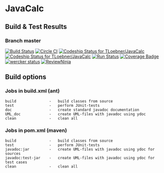 # JavaCalc

## Build & Test Results
### Branch master
[![Build 
Status](https://travis-ci.org/TLoebner/JavaCalc.svg?branch=master)](https://travis-ci.org/TLoebner/JavaCalc)
[![Circle CI](https://circleci.com/gh/TLoebner/JavaCalc/tree/master.svg?style=svg)](https://circleci.com/gh/TLoebner/JavaCalc/tree/master)
[ ![Codeship Status for TLoebner/JavaCalc](https://codeship.com/projects/7c6e8220-e47c-0133-76f3-7ef381c09b10/status?branch=master)](https://codeship.com/projects/146354)
[ ![Codeship Status for TLoebner/JavaCalc](https://codeship.com/projects/7c6e8220-e47c-0133-76f3-7ef381c09b10/status?branch=master)](https://codeship.com/projects/146354)
[![Run Status](https://api.shippable.com/projects/571139c22a8192902e1c8dea/badge?branch=master)](https://app.shippable.com/projects/571139c22a8192902e1c8dea)
[![Coverage Badge](https://api.shippable.com/projects/571139c22a8192902e1c8dea/coverageBadge?branch=master)](https://app.shippable.com/projects/571139c22a8192902e1c8dea)
[![wercker status](https://app.wercker.com/status/15e2d58f254cb7f999969708ca771149/m/master "wercker status")](https://app.wercker.com/project/bykey/15e2d58f254cb7f999969708ca771149)
[![ReviewNinja](https://app.review.ninja/46268749/badge)](https://app.review.ninja/TLoebner/JavaCalc)

## Build options

### Jobs in build.xml (ant)

```
build				-	build classes from source
test				-	perform JUnit-tests
doc					-	create standard javadoc documentation
UML_doc				-	create UML-files with javadoc using ydoc
clean				-	clean all
```

### Jobs in pom.xml (maven)

```
build				-	build classes from source
test				-	perform JUnit-tests
javadoc:jar			-	create UML-files with javadoc using ydoc for sources
javadoc:test-jar	-	create UML-files with javadoc using ydoc for test cases
clean				-	clean all
```

